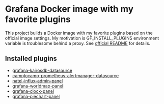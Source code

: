 # Grafana Docker image with my favorite plugins

This project builds a Docker image with my favorite plugins based on the official image settings.
My motivation is GF_INSTALL_PLUGINS environment variable is troublesome behind a proxy.
See [official README](https://github.com/grafana/grafana-docker) for details.

## Installed plugins
- [grafana-kairosdb-datasource](https://grafana.com/plugins/grafana-kairosdb-datasource/installation)
- [camptocamp-prometheus-alertmanager-datasource](https://grafana.com/plugins/camptocamp-prometheus-alertmanager-datasource/installation)
- [natel-influx-admin-panel](https://grafana.com/plugins/natel-influx-admin-panel)
- [grafana-worldmap-panel](https://grafana.com/plugins/grafana-worldmap-panel)
- [grafana-clock-panel](https://grafana.com/plugins/grafana-clock-panel)
- [grafana-piechart-panel](https://grafana.com/plugins/grafana-piechart-panel)

